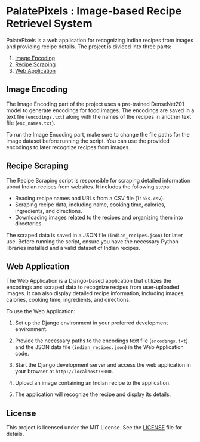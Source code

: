 # PalatePixels : Image-based Recipe Retrievel System

PalatePixels is a web application for recognizing Indian recipes from images and providing recipe details. The project is divided into three parts:

1. [Image Encoding](#image-encoding)
2. [Recipe Scraping](#recipe-scraping)
3. [Web Application](#web-application)

## Image Encoding

The Image Encoding part of the project uses a pre-trained DenseNet201 model to generate encodings for food images. The encodings are saved in a text file (`encodings.txt`) along with the names of the recipes in another text file (`enc_names.txt`).

To run the Image Encoding part, make sure to change the file paths for the image dataset before running the script. You can use the provided encodings to later recognize recipes from images.

## Recipe Scraping

The Recipe Scraping script is responsible for scraping detailed information about Indian recipes from websites. It includes the following steps:

- Reading recipe names and URLs from a CSV file (`links.csv`).
- Scraping recipe data, including name, cooking time, calories, ingredients, and directions.
- Downloading images related to the recipes and organizing them into directories.

The scraped data is saved in a JSON file (`indian_recipes.json`) for later use. Before running the script, ensure you have the necessary Python libraries installed and a valid dataset of Indian recipes.

## Web Application

The Web Application is a Django-based application that utilizes the encodings and scraped data to recognize recipes from user-uploaded images. It can also display detailed recipe information, including images, calories, cooking time, ingredients, and directions.

To use the Web Application:

1. Set up the Django environment in your preferred development environment.

2. Provide the necessary paths to the encodings text file (`encodings.txt`) and the JSON data file (`indian_recipes.json`) in the Web Application code.

3. Start the Django development server and access the web application in your browser at `http://localhost:8000`.

4. Upload an image containing an Indian recipe to the application.

5. The application will recognize the recipe and display its details.

## License

This project is licensed under the MIT License. See the [LICENSE](LICENSE) file for details.



